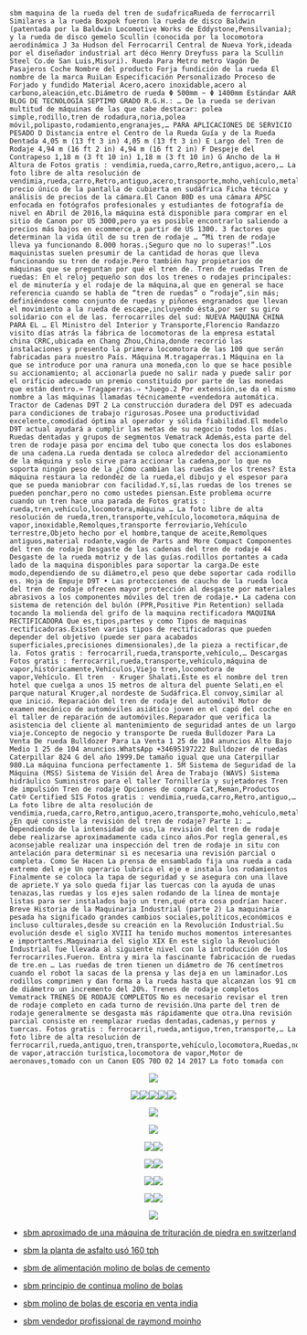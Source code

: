 
```
sbm maquina de la rueda del tren de sudafricaRueda de ferrocarril Similares a la rueda Boxpok fueron la rueda de disco Baldwin (patentada por la Baldwin Locomotive Works de Eddystone,Pensilvania); y la rueda de disco gemelo Scullin (conocida por la locomotora aerodinámica J 3a Hudson del Ferrocarril Central de Nueva York,ideada por el diseñador industrial art déco Henry Dreyfuss para la Scullin Steel Co.de San Luis,Misuri). Rueda Para Metro metro Vagón De Pasajeros Coche Nombre del producto Forja fundición de la rueda El nombre de la marca RuiLan Especificación Personalizado Proceso de Forjado y fundido Material Acero,acero inoxidable,acero al carbono,aleación,etc.Diámetro de rueda Φ 500mm ~ Φ 1400mm Estándar AAR BLOG DE TECNOLOGÍA SEPTIMO GRADO R.G.H.: … De la rueda se derivan multitud de máquinas de las que cabe destacar: polea simple,rodillo,tren de rodadura,noria,polea móvil,polipasto,rodamiento,engranajes,… PARA APLICACIONES DE SERVICIO PESADO D Distancia entre el Centro de la Rueda Guía y de la Rueda Dentada 4,05 m (13 ft 3 in) 4,05 m (13 ft 3 in) E Largo del Tren de Rodaje 4,94 m (16 ft 2 in) 4,94 m (16 ft 2 in) F Despeje del Contrapeso 1,18 m (3 ft 10 in) 1,18 m (3 ft 10 in) G Ancho de la H Altura de Fotos gratis : vendimia,rueda,carro,Retro,antiguo,acero,… La foto libre de alta resolución de vendimia,rueda,carro,Retro,antiguo,acero,transporte,moho,vehículo,metal,industrial,fábrica,Grunge,industria,de. precio único de la pantalla de cubierta en sudáfrica Ficha técnica y análisis de precios de la cámara.El Canon 80D es una cámara APSC enfocada en fotógrafos profesionales y estudiantes de fotografía de nivel en Abril de 2016,la máquina está disponible para comprar en el sitio de Canon por US 3000,pero ya es posible encontrarlo saliendo a precios más bajos en ecommerce,a partir de US 1300. 3 factores que determinan la vida útil de su tren de rodaje … “Mi tren de rodaje lleva ya funcionando 8.000 horas.¡Seguro que no lo superas!”.Los maquinistas suelen presumir de la cantidad de horas que lleva funcionando su tren de rodaje.Pero también hay propietarios de máquinas que se preguntan por qué el tren de. Tren de ruedas Tren de ruedas: En el reloj pequeño son dos los trenes o rodajes principales: el de minutería y el rodaje de la máquina,al que en general se hace referencia cuando se habla de “tren de ruedas” o “rodaje”,sin más; definiéndose como conjunto de ruedas y piñones engranados que llevan el movimiento a la rueda de escape,incluyendo ésta,por ser su giro solidario con el de las. ferrocarriles del sud: NUEVA MAQUINA CHINA PARA EL … El Ministro del Interior y Transporte,Florencio Randazzo visito días atrás la fábrica de locomotoras de la empresa estatal china CRRC,ubicada en Chang Zhou,China,donde recorrió las instalaciones y presento la primera locomotora de las 100 que serán fabricadas para nuestro País. Máquina M.tragaperras.1 Máquina en la que se introduce por una ranura una moneda,con lo que se hace posible su accionamiento; al accionarla puede no salir nada y puede salir por el orificio adecuado un premio constituido por parte de las monedas que están dentro.≃ Tragaperras.⇒ *Juego.2 Por extensión,se da el mismo nombre a las máquinas llamadas técnicamente «vendedora automática. Tractor de Cadenas D9T 2 La construcción duradera del D9T es adecuada para condiciones de trabajo rigurosas.Posee una productividad excelente,comodidad óptima al operador y sólida fiabilidad.El modelo D9T actual ayudará a cumplir las metas de su negocio todos los días. Ruedas dentadas y grupos de segmentos Vematrack Además,esta parte del tren de rodaje pasa por encima del tubo que conecta los dos eslabones de una cadena.La rueda dentada se coloca alrededor del accionamiento de la máquina y solo sirve para accionar la cadena,por lo que no soporta ningún peso de la ¿Cómo cambian las ruedas de los trenes? Esta máquina restaura la redondez de la rueda,el dibujo y el espesor para que se pueda maniobrar con facilidad.Y,sí,las ruedas de los trenes se pueden ponchar,pero no como ustedes piensan.Este problema ocurre cuando un tren hace una parada de Fotos gratis : rueda,tren,vehículo,locomotora,máquina … La foto libre de alta resolución de rueda,tren,transporte,vehículo,locomotora,máquina de vapor,inoxidable,Remolques,transporte ferroviario,Vehículo terrestre,Objeto hecho por el hombre,tanque de aceite,Remolques antiguos,material rodante,vagón de Parts and More Compact Componentes del tren de rodaje Desgaste de las cadenas del tren de rodaje 44 Desgaste de la rueda motriz y de las guías.rodillos portantes a cada lado de la maquina disponibles para soportar la carga.De este modo,dependiendo de su diámetro,el peso que debe soportar cada rodillo es. Hoja de Empuje D9T • Las protecciones de caucho de la rueda loca del tren de rodaje ofrecen mayor protección al desgaste por materiales abrasivos a los componentes móviles del tren de rodaje.• La cadena con sistema de retención del bulón (PPR,Positive Pin Retention) sellada tocando la molienda del grifo de la maquina rectificadora MAQUINA RECTIFICADORA Que es,tipos,partes y como Tipos de maquinas rectificadoras.Existen varios tipos de rectificadoras que pueden depender del objetivo (puede ser para acabados superficiales,precisiones dimensionales),de la pieza a rectificar,de la. Fotos gratis : ferrocarril,rueda,transporte,vehículo,… Descargas Fotos gratis : ferrocarril,rueda,transporte,vehículo,máquina de vapor,históricamente,Vehículos,Viejo tren,locomotora de vapor,Vehículo. El tren  · Kruger Shalati.Éste es el nombre del tren hotel que cuelga a unos 15 metros de altura del puente Selati,en el parque natural Kruger,al nordeste de Sudáfrica.El convoy,similar al que inició. Reparación del tren de rodaje del automóvil Motor de examen mecánico de automóviles asiático joven en el capó del coche en el taller de reparación de automóviles.Reparador que verifica la asistencia del cliente al mantenimiento de seguridad antes de un largo viaje.Concepto de negocio y transporte De rueda Bulldozer Para La Venta De rueda Bulldozer Para La Venta 1 25 de 104 anuncios Alto Bajo Medio 1 25 de 104 anuncios.WhatsApp +34695197222 Bulldozer de ruedas Caterpillar 824 G del año 1999.De tamaño igual que una Caterpillar 980.La máquina funciona perfectamente 1. 5M Sistema de Seguridad de la Máquina (MSS) Sistema de Visión del Área de Trabajo (WAVS) Sistema hidráulico Suministros para el taller Tornillería y sujetadores Tren de impulsión Tren de rodaje Opciones de compra Cat,Reman,Productos Cat® Certified SIS Fotos gratis : vendimia,rueda,carro,Retro,antiguo,… La foto libre de alta resolución de vendimia,rueda,carro,Retro,antiguo,acero,transporte,moho,vehículo,metal,industrial,fábrica,Grunge,industria,de. ¿En qué consiste la revisión del tren de rodaje? Parte 1: … Dependiendo de la intensidad de uso,la revisión del tren de rodaje debe realizarse aproximadamente cada cinco años.Por regla general,es aconsejable realizar una inspección del tren de rodaje in situ con antelación para determinar si es necesaria una revisión parcial o completa. Como Se Hacen La prensa de ensamblado fija una rueda a cada extremo del eje Un operario lubrica el eje e instala los rodamientos Finalmente se coloca la tapa de seguridad y se asegura con una llave de apriete.Y ya solo queda fijar las tuercas con la ayuda de unas tenazas,las ruedas y los ejes salen rodando de la línea de montaje listas para ser instalados bajo un tren,qué otra cosa podrían hacer. Breve Historia de la Maquinaria Industrial (parte 2) La maquinaria pesada ha significado grandes cambios sociales,políticos,económicos e incluso culturales,desde su creación en la Revolución Industrial.Su evolución desde el siglo XVIII ha tenido muchos momentos interesantes e importantes.Maquinaria del siglo XIX En este siglo la Revolución Industrial fue llevada al siguiente nivel con la introducción de los ferrocarriles.Fueron. Entra y mira la fascinante fabricación de ruedas de tre.en … Las ruedas de tren tienen un diámetro de 76 centímetros cuando el robot la sacas de la prensa y las deja en un laminador.Los rodillos comprimen y dan forma a la rueda hasta que alcanzan los 91 cm de diámetro un incremento del 20%. Trenes de rodaje completos Vematrack TRENES DE RODAJE COMPLETOS No es necesario revisar el tren de rodaje completo en cada turno de revisión.Una parte del tren de rodaje generalmente se desgasta más rápidamente que otra.Una revisión parcial consiste en reemplazar ruedas dentadas,cadenas,y pernos y tuercas. Fotos gratis : ferrocarril,rueda,antiguo,tren,transporte,… La foto libre de alta resolución de ferrocarril,rueda,antiguo,tren,transporte,vehículo,locomotora,Ruedas,nostálgico,máquina de vapor,atracción turística,locomotora de vapor,Motor de aeronaves,tomado con un Canon EOS 70D 02 14 2017 La foto tomada con 
```

<div align="center">

<a href="https://es-crusher.shibang-china.com/github&k=sbm+maquina+de+la+rueda+del+tren+de+sudafrica"><img src="https://static.shibang-china.com/es/crusher/logo.jpg"></a>

<a href="https://es-crusher.shibang-china.com/github&k=sbm+maquina+de+la+rueda+del+tren+de+sudafrica"><img src="https://static.shibang-china.com/es/crusher/index.jpg"></a><a href="https://es-crusher.shibang-china.com/material.htmlgithub&k=sbm+maquina+de+la+rueda+del+tren+de+sudafrica"><img src="https://static.shibang-china.com/es/crusher/material.jpg"></a><a href="https://es-crusher.shibang-china.com/application.htmlgithub&k=sbm+maquina+de+la+rueda+del+tren+de+sudafrica"><img src="https://static.shibang-china.com/es/crusher/application.jpg"></a><a href="https://es-crusher.shibang-china.com/aboutus.htmlgithub&k=sbm+maquina+de+la+rueda+del+tren+de+sudafrica"><img src="https://static.shibang-china.com/es/crusher/aboutus.jpg"></a><a href="https://es-crusher.shibang-china.com/contact.htmlgithub&k=sbm+maquina+de+la+rueda+del+tren+de+sudafrica"><img src="https://static.shibang-china.com/es/crusher/contact.jpg"></a>

<a href="https://es-crusher.shibang-china.com/github&k=sbm+maquina+de+la+rueda+del+tren+de+sudafrica"><img src="https://static.shibang-china.com/es/crusher/banner.jpg"></a>

<a href="https://swt.shibang-china.com/github&k=sbm+maquina+de+la+rueda+del+tren+de+sudafrica"><img src="https://static.shibang-china.com/es/crusher/text.jpg"></a>

<a href="https://swt.shibang-china.com/github&k=sbm+maquina+de+la+rueda+del+tren+de+sudafrica"><img src="https://static.shibang-china.com/es/crusher/chat.jpg"></a><a href="https://es-crusher.shibang-china.com/contact.htmlgithub&k=sbm+maquina+de+la+rueda+del+tren+de+sudafrica"><img src="https://static.shibang-china.com/es/crusher/message.jpg"></a>

<a href="https://es-crusher.shibang-china.com/products/pe.htmlgithub&k=sbm+maquina+de+la+rueda+del+tren+de+sudafrica"><img src="https://static.shibang-china.com/es/crusher/pe.jpg"></a><a href="https://es-crusher.shibang-china.com/products/pf.htmlgithub&k=sbm+maquina+de+la+rueda+del+tren+de+sudafrica"><img src="https://static.shibang-china.com/es/crusher/pf.jpg"></a>

<a href="https://es-crusher.shibang-china.com/products/hpt.htmlgithub&k=sbm+maquina+de+la+rueda+del+tren+de+sudafrica"><img src="https://static.shibang-china.com/es/crusher/hpt.jpg"></a><a href="https://es-crusher.shibang-china.com/products/vsi.htmlgithub&k=sbm+maquina+de+la+rueda+del+tren+de+sudafrica"><img src="https://static.shibang-china.com/es/crusher/vsi.jpg"></a>

<a href="https://es-crusher.shibang-china.com/products/klv.htmlgithub&k=sbm+maquina+de+la+rueda+del+tren+de+sudafrica"><img src="https://static.shibang-china.com/es/crusher/klv.jpg"></a><a href="https://es-crusher.shibang-china.com/products/portable.htmlgithub&k=sbm+maquina+de+la+rueda+del+tren+de+sudafrica"><img src="https://static.shibang-china.com/es/crusher/portable.jpg"></a>

<a href="https://swt.shibang-china.com/github&k=sbm+maquina+de+la+rueda+del+tren+de+sudafrica"><img src="https://static.shibang-china.com/es/crusher/case.jpg"></a>

</div>


* [sbm aproximado de una máquina de trituración de piedra en switzerland](sbm%20aproximado%20de%20una%20m%C3%A1quina%20de%20trituraci%C3%B3n%20de%20piedra%20en%20switzerland.md)

* [sbm la planta de asfalto usó 160 tph](sbm%20la%20planta%20de%20asfalto%20us%C3%B3%20160%20tph.md)

* [sbm de alimentación molino de bolas de cemento](sbm%20de%20alimentaci%C3%B3n%20molino%20de%20bolas%20de%20cemento.md)

* [sbm principio de continua molino de bolas](sbm%20principio%20de%20continua%20molino%20de%20bolas.md)

* [sbm molino de bolas de escoria en venta india](sbm%20molino%20de%20bolas%20de%20escoria%20en%20venta%20india.md)

* [sbm vendedor profissional de raymond moinho](sbm%20vendedor%20profissional%20de%20raymond%20moinho.md)